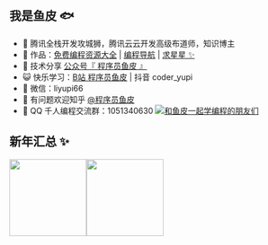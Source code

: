 ## 我是鱼皮 🐟

- 🐧 腾讯全栈开发攻城狮，腾讯云云开发高级布道师，知识博主
- 🏡 作品：<a href="https://github.com/liyupi/free-programming-resources" target="_blank">免费编程资源大全</a> | <a href="https://www.code-nav.cn" target="_blank">编程导航</a> | <a href="https://github.com/liyupi/free-programming-resources" target="_blank">求星星 ✨</a>
- 🌱 技术分享 <a href="" target="_blank">公众号『 程序员鱼皮 』</a>
- 😺 快乐学习：<a href="https://space.bilibili.com/12890453" target="_blank">B站 程序员鱼皮</a> | 抖音 coder_yupi
- 💬 微信：liyupi66
- 🤔 有问题欢迎知乎 <a href="https://www.zhihu.com/people/yupi-31-97" target="_blank">@程序员鱼皮</a>
- 👬 QQ 千人编程交流群：1051340630 <a target="_blank" href="https://qm.qq.com/cgi-bin/qm/qr?k=Aevn1r1U-DJ7ajBLBjed7VmLV2ZW06hx&jump_from=webapi"><img border="0" src="https://pub.idqqimg.com/wpa/images/group.png" alt="和鱼皮一起学编程的朋友们" title="和鱼皮一起学编程的朋友们"></a>

## 新年汇总 ✨

<img align="" height="137px" src="https://github-readme-stats.vercel.app/api?username=liyupi&hide_title=true&hide_border=true&show_icons=true&include_all_commits=true&line_height=21&bg_color=0,EC6C6C,FFD479,FFFC79,73FA79&theme=graywhite&locale=cn" /><img align="" height="137px" src="https://github-readme-stats.vercel.app/api/top-langs/?username=liyupi&hide_title=true&hide_border=true&layout=compact&bg_color=0,73FA79,73FDFF,D783FF&theme=graywhite&locale=cn" />
